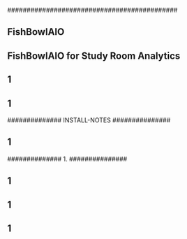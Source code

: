 ############################################
## FishBowlAIO                            ##
## FishBowlAIO for Study Room Analytics   ##
##      1                                  ##
##       1                                 ##
############## INSTALL-NOTES ###############
##     1                                   ##
##############  1.           ###############
##        1                                ##
##                                        ##
##         1                               ##
##          1                              ##
##                                        ##
##                                        ##
##                                        ##
##                                        ##
##                                        ##
##                                        ##
